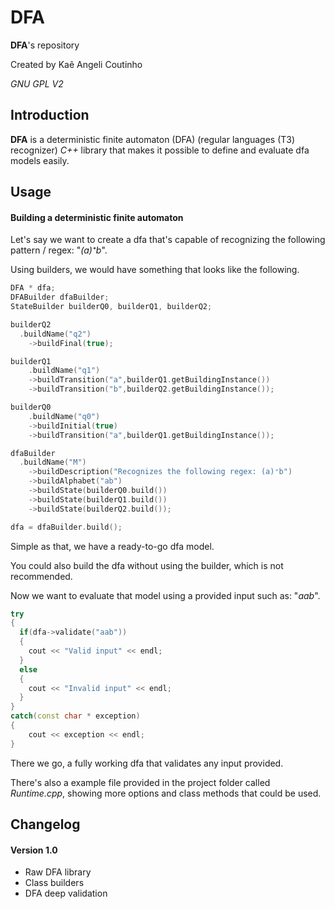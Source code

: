 # DFA

**DFA**'s repository

Created by Kaê Angeli Coutinho

_GNU GPL V2_

## Introduction

**DFA** is a deterministic finite automaton (DFA) (regular languages (T3) recognizer) _C++_ library that makes it possible to define and evaluate dfa models easily.

## Usage

#### Building a deterministic finite automaton

Let's say we want to create a dfa that's capable of recognizing the following pattern / regex: "_(a)⁺b_".

Using builders, we would have something that looks like the following.

``` cpp
DFA * dfa;
DFABuilder dfaBuilder;
StateBuilder builderQ0, builderQ1, builderQ2;

builderQ2
  .buildName("q2")
	->buildFinal(true);

builderQ1
	.buildName("q1")
	->buildTransition("a",builderQ1.getBuildingInstance())
	->buildTransition("b",builderQ2.getBuildingInstance());

builderQ0
	.buildName("q0")
	->buildInitial(true)
	->buildTransition("a",builderQ1.getBuildingInstance());

dfaBuilder
  .buildName("M")
	->buildDescription("Recognizes the following regex: (a)⁺b")
	->buildAlphabet("ab")
	->buildState(builderQ0.build())
	->buildState(builderQ1.build())
	->buildState(builderQ2.build());

dfa = dfaBuilder.build();
```

Simple as that, we have a ready-to-go dfa model.

You could also build the dfa without using the builder, which is not recommended.

Now we want to evaluate that model using a provided input such as: "_aab_".

``` cpp
try
{
  if(dfa->validate("aab"))
  {
    cout << "Valid input" << endl;
  }
  else
  {
    cout << "Invalid input" << endl;
  }
}
catch(const char * exception)
{
	cout << exception << endl;
}
```

There we go, a fully working dfa that validates any input provided.

There's also a example file provided in the project folder called _Runtime.cpp_, showing more options and class methods that could be used.

## Changelog

#### Version 1.0

<ul>
  <li>Raw DFA library</li>
  <li>Class builders</li>
  <li>DFA deep validation</li>
</ul>